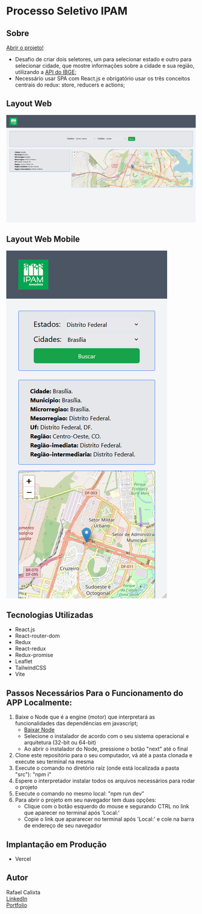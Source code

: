 # Processo Seletivo IPAM

## Sobre
[Abrir o projeto!](https://ps-ipam-vercel-racalixta.vercel.app/)

- Desafio de criar dois seletores, um para selecionar estado e outro para selecionar cidade, que mostre informações sobre a cidade e sua região, utilizando a [API do IBGE](https://servicodados.ibge.gov.br/api/docs/localidades);
- Necessário usar SPA com React.js e obrigatório usar os três conceitos centrais do redux: store, reducers e actions;

## Layout Web
![Home Page](https://github.com/racalixta/readme-assets/blob/main/reactjs/ipam-seletor/home.png)

## Layout Web Mobile
![Home Page Mobile](https://github.com/racalixta/readme-assets/blob/main/reactjs/ipam-seletor/home-mobile.png)

## Tecnologias Utilizadas

- React.js
- React-router-dom
- Redux
- React-redux
- Redux-promise
- Leaflet
- TailwindCSS
- Vite

## Passos Necessários Para o Funcionamento do APP Localmente:

1. Baixe o Node que é a engine (motor) que interpretará as funcionalidades das dependências em javascript;
   * [Baixar Node](https://nodejs.org/en/download/)
   * Selecione o instalador de acordo com o seu sistema operacional e arquitetura (32-bit ou 64-bit)
   * Ao abrir o instalador do Node, pressione o botão "next" até o final
2. Clone este repositório para o seu computador, vá até a pasta clonada e execute seu terminal na mesma
3. Execute o comando no diretório raíz (onde está localizada a pasta "src"): "npm i"
4. Espere o interpretador instalar todos os arquivos necessários para rodar o projeto
5. Execute o comando no mesmo local: "npm run dev"
6. Para abrir o projeto em seu navegador tem duas opções:
   * Clique com o botão esquerdo do mouse e segurando CTRL no link que aparecer no terminal após 'Local:'
   * Copie o link que apararecer no terminal após 'Local:' e cole na barra de endereço de seu navegador

## Implantação em Produção
- Vercel

## Autor 
Rafael Calixta <br>
[LinkedIn](https://www.linkedin.com/in/rafael-calixta/) <br>
[Portfolio](https://portfolio-racalixta.vercel.app/) <br>
